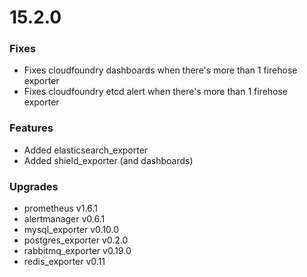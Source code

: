 # 15.2.0

### Fixes

* Fixes cloudfoundry dashboards when there's more than 1 firehose exporter
* Fixes cloudfoundry etcd alert when there's more than 1 firehose exporter

### Features

* Added elasticsearch_exporter
* Added shield_exporter (and dashboards)

### Upgrades

* prometheus v1.6.1
* alertmanager v0.6.1
* mysql_exporter v0.10.0
* postgres_exporter v0.2.0
* rabbitmq_exporter v0.19.0
* redis_exporter v0.11

